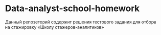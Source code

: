 # Data-analyst-school-homework

Данный репозеторий содержит решения тестового задания для отбора на стажировку «Школу стажеров-аналитиков»
